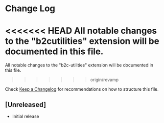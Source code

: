 # Change Log

<<<<<<< HEAD
All notable changes to the "b2cutilities" extension will be documented in this file.
=======
All notable changes to the "b2c-utilities" extension will be documented in this file.
>>>>>>> origin/revamp

Check [Keep a Changelog](http://keepachangelog.com/) for recommendations on how to structure this file.

## [Unreleased]

- Initial release